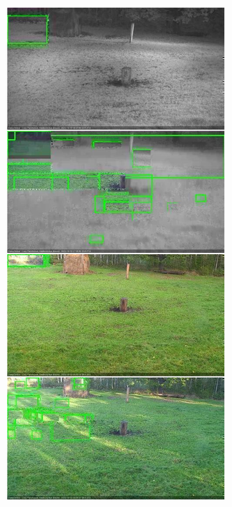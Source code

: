 ![20201018-063620-064627](in2/20201018/20201018-063620-064627_0_.jpg)
![20201018-065641-070645](in2/20201018/20201018-065641-070645_0_.jpg)
![20201018-085819-090821](in2/20201018/20201018-085819-090821_0_.jpg)
![20201018-090827-091828](in2/20201018/20201018-090827-091828_0_.jpg)
